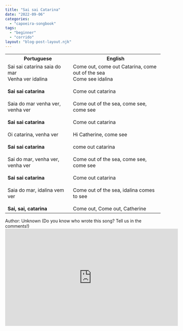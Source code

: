 ```yaml
---
title: "Sai sai Catarina"
date: "2022-09-06"
categories: 
  - "capoeira-songbook"
tags: 
  - "beginner"
  - "corrido"
layout: "blog-post-layout.njk"
---
```


<table class="capoeira-table">
    <tr class="header-row">
        <th>Portuguese</th>
        <th>English</th>
    </tr>
    <tr>
        <td>Sai sai catarina saia do mar<br>Venha ver idalina<br><br><strong>Sai sai catarina</strong><br><br>Saia do mar venha ver, venha ver<br><br><strong>Sai sai catarina</strong><br><br>Oi catarina, venha ver<br><br><strong>Sai sai catarina</strong><br><br>Sai do mar, venha ver, venha ver<br><br><strong>Sai sai catarina</strong><br><br>Saia do mar, idalina vem ver<br><br><strong>Sai, sai, catarina</strong></td>
        <td>Come out, come out Catarina, come out of the sea<br>Come see idalina<br><br>Come out catarina<br><br>Come out of the sea, come see, come see<br><br>Come out catarina<br><br>Hi Catherine, come see<br><br>come out catarina<br><br>Come out of the sea, come see, come see<br><br>Come out catarina<br><br>Come out of the sea, idalina comes to see<br><br>Come out, Come out, Catherine</td>
    </tr>
</table>

<figcaption>
Author: Unknown (Do you know who wrote this song? Tell us in the comments!)  
</figcaption>

<iframe width="560" height="315" src="https://www.youtube.com/embed/YqdEWWrktZ0" title="YouTube video player" frameborder="0" allow="accelerometer; autoplay; clipboard-write; encrypted-media; gyroscope; picture-in-picture" allowfullscreen></iframe>